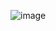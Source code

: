 ![image](https://user-images.githubusercontent.com/693730/139102034-1a1b013c-0b3b-402e-9f0c-825c5faa3407.png)
